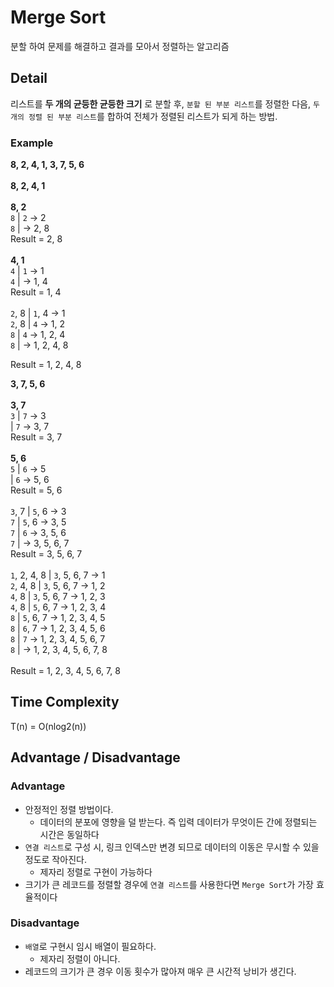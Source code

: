 # Merge Sort
분할 하여 문제를 해결하고 결과를 모아서 정렬하는 알고리즘
## Detail
리스트를 __두 개의 균등한 균등한 크기__ 로 분할 후, `분할 된 부분 리스트`를 정렬한 다음, `두 개의 정렬 된 부분 리스트`를 합하여 전체가 정렬된 리스트가 되게 하는 방법.

### Example
__8, 2, 4, 1, 3, 7, 5, 6__<br/>
<br/>
__8, 2, 4, 1__<br/>
<br/>
__8, 2__<br/>
`8` | `2` -> 2 <br/>
`8` | -> 2, 8 <br/>
Result = 2, 8<br/>
<br/>
__4, 1__<br/>
`4` | `1` -> 1<br/>
`4` | -> 1, 4<br/>
Result = 1, 4<br/>
<br/>
`2`, 8  |  `1`, 4 -> 1 <br/>
`2`, 8  |  `4` -> 1, 2 <br/>
`8`  |  `4` -> 1, 2, 4 <br/>
`8`  |  -> 1, 2, 4, 8 <br/>

Result = 1, 2, 4, 8<br/>

__3, 7, 5, 6__<br/>
<br/>
__3, 7__<br/>
`3` | `7` -> 3 <Br/>
| `7` -> 3, 7<br/>
Result = 3, 7<br/>
<br/>
__5, 6__<br/>
`5` | `6` -> 5 <br/>
| `6` -> 5, 6<br/>
Result = 5, 6<br/>
<br/>
`3`, 7 | `5`, 6 -> 3 <br/>
`7` | `5`, 6 -> 3, 5 <br/>
`7` | `6` -> 3, 5, 6 <br/>
`7` | -> 3, 5, 6, 7 <br/>
Result = 3, 5, 6, 7<br/>
<br/>
`1`, 2, 4, 8 | `3`, 5, 6, 7 -> 1<br/>
`2`, 4, 8 | `3`, 5, 6, 7 -> 1, 2<br/>
`4`, 8 | `3`, 5, 6, 7 -> 1, 2, 3<br/>
`4`, 8 | `5`, 6, 7 -> 1, 2, 3, 4<br/>
`8` | `5`, 6, 7 -> 1, 2, 3, 4, 5<br/>
`8` | `6`, 7 -> 1, 2, 3, 4, 5, 6<br/>
`8` | `7` -> 1, 2, 3, 4, 5, 6, 7<br/>
`8` |  -> 1, 2, 3, 4, 5, 6, 7, 8<br/>
<br/>
Result = 1, 2, 3, 4, 5, 6, 7, 8

## Time Complexity
T(n) = O(nlog2(n))

## Advantage / Disadvantage
### Advantage
- 안정적인 정렬 방법이다.
  - 데이터의 분포에 영향을 덜 받는다. 즉 입력 데이터가 무엇이든 간에 정렬되는 시간은 동일하다
- `연결 리스트`로 구성 시, 링크 인덱스만 변경 되므로 데이터의 이동은 무시할 수 있을 정도로 작아진다.
  - 제자리 정렬로 구현이 가능하다
- 크기가 큰 레코드를 정렬할 경우에 `연결 리스트`를 사용한다면 `Merge Sort`가 가장 효율적이다

### Disadvantage
- `배열`로 구현시 임시 배열이 필요하다.
  - 제자리 정렬이 아니다.
- 레코드의 크기가 큰 경우 이동 횟수가 많아져 매우 큰 시간적 낭비가 생긴다.
